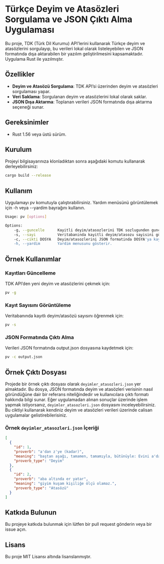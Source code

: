 # Türkçe Deyim ve Atasözleri Sorgulama ve JSON Çıktı Alma Uygulaması

Bu proje, TDK (Türk Dil Kurumu) API’lerini kullanarak Türkçe deyim ve atasözlerini sorgulayıp, bu verileri lokal olarak listeleyebilen ve JSON formatında dışa aktarabilen bir yazılım geliştirilmesini kapsamaktadır. Uygulama Rust ile yazılmıştır.

## Özellikler

- **Deyim ve Atasözü Sorgulama**: TDK API’si üzerinden deyim ve atasözleri sorgulaması yapar.
- **Veri Saklama**: Sorgulanan deyim ve atasözlerini lokal olarak saklar.
- **JSON Dışa Aktarma**: Toplanan verileri JSON formatında dışa aktarma seçeneği sunar.

## Gereksinimler

- Rust 1.56 veya üstü sürüm.

## Kurulum

Projeyi bilgisayarınıza klonladıktan sonra aşağıdaki komutu kullanarak derleyebilirsiniz:

```bash
cargo build --release
```

## Kullanım

Uygulamayı pv komutuyla çalıştırabilirsiniz. Yardım menüsünü görüntülemek için -h veya --yardim bayrağını kullanın.

```bash
Usage: pv [options]

Options:
    -g, --guncelle      Kayitli deyim/atasozlerini TDK sozlugunden gunceller.
    -s, --sayi          Veritabaninda kayitli deyim/atasozu sayisini gösterir.
    -c, --cikti DOSYA   Deyim/atasozlerini JSON formatinda DOSYA'ya kaydeder.
    -h, --yardim        Yardim menusunu gösterir.
```

## Örnek Kullanımlar

### Kayıtları Güncelleme
TDK API’den yeni deyim ve atasözlerini çekmek için:

```bash
pv -g
```

### Kayıt Sayısını Görüntüleme
Veritabanında kayıtlı deyim/atasözü sayısını öğrenmek için:

```bash
pv -s
```

### JSON Formatında Çıktı Alma
Verileri JSON formatında output.json dosyasına kaydetmek için:

```bash
pv -c output.json
```

## Örnek Çıktı Dosyası

Projede bir örnek çıktı dosyası olarak `deyimler_atasozleri.json` yer almaktadır. Bu dosya, JSON formatında deyim ve atasözleri verisinin nasıl göründüğüne dair bir referans niteliğindedir ve kullanıcılara çıktı formatı hakkında bilgi sunar. Eğer uygulamadan alınan sonuçlar üzerinde işlem yapmak istiyorsanız, `deyimler_atasozleri.json` dosyasını inceleyebilirsiniz.
Bu ciktiyi kullanarak kendiniz deyim ve atasözleri verileri üzerinde calisan uygulamalar gelistirebilerisiniz.

### Örnek `deyimler_atasozleri.json` İçeriği

``` json
[
  {
    "id": 1,
    "proverb": "a'dan z'ye (kadar)",
    "meaning": "baştan aşağı, tamamen, tamamıyla, bütünüyle: Evini a'dan z'ye değiştirdi.",
    "proverb_type": "Deyim"
  },
  {
    "id": 2,
    "proverb": "aba altında er yatar",
    "meaning": "giyim kuşam kişiliğe ölçü olamaz.",
    "proverb_type": "Atasözü"
  }
]
```

## Katkıda Bulunun
Bu projeye katkıda bulunmak için lütfen bir pull request gönderin veya bir issue açın.

## Lisans
Bu proje MIT Lisansı altında lisanslanmıştır.
